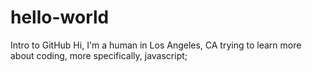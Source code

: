 # hello-world
Intro to GitHub
Hi, I'm a human in Los Angeles, CA trying to learn more about coding, more specifically, javascript;
